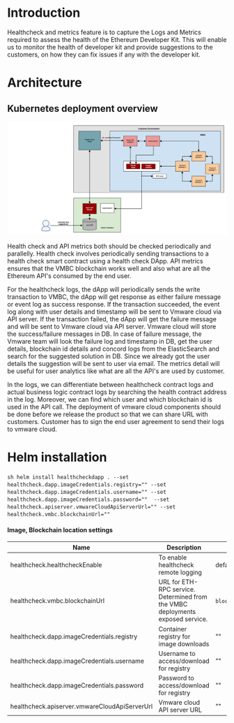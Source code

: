 # Introduction
Healthcheck and metrics feature is to capture the Logs and Metrics required to assess the health of the Ethereum Developer Kit. This will enable us to monitor the health of developer kit and provide suggestions to the customers, on how they can fix issues if any with the developer kit.

# Architecture
## Kubernetes deployment overview
![Healthcheck Depiction](./assets/images/health-check-flow.png)

Health check and API metrics both should be checked periodically and parallelly. Health check involves periodically sending transactions to a health check smart contract using a health check DApp. API metrics ensures that the VMBC blockchain works well and also what are all the Ethereum API's consumed by the end user.

For the healthcheck logs, the dApp will periodically sends the write transaction to VMBC, the dApp will get response as either failure message or event log as success response. If the transaction succeeded, the event log along with user details and timestamp will be sent to Vmware cloud via API server. If the transaction failed, the dApp will get the failure message and will be sent to Vmware cloud via API server. Vmware cloud will store the success/failure messages in DB. In case of failure message, the Vmware team will look the failure log and timestamp in DB, get the user details, blockchain id details and concord logs from the ElasticSearch and search for the suggested solution in DB. Since we already got the user details the suggestion will be sent to user via email. The metrics detail will be useful for user analytics like what are all the API's are used by customer. 

In the logs, we can differentiate between healthcheck contract logs and actual business logic contract logs by searching the health contract address in the log. Moreover, we can find which user and which blockchain id is used in the API call. The deployment of vmware cloud components should be done before we release the product so that we can share URL with customers. Customer has to sign the end user agreement to send their logs to vmware cloud. 

# Helm installation
``` sh helm install healthcheckdapp . --set healthcheck.dapp.imageCredentials.registry="" --set healthcheck.dapp.imageCredentials.username="" --set healthcheck.dapp.imageCredentials.password=""  --set healthcheck.apiserver.vmwareCloudApiServerUrl="" --set healthcheck.vmbc.blockchainUrl="" ```

#### Image, Blockchain location settings

| Name                             | Description                                      | Value                       | Type      |
|----------------------------------|--------------------------------------------------|-----------------------------|-----------|
| healthcheck.healthcheckEnable | To enable healthcheck remote logging           | default: "false"                         | Optional |
| healthcheck.vmbc.blockchainUrl | URL for ETH-RPC service. Determined from the VMBC deployments exposed service. | `blockchainUrl="http://localhost:8545"`  | Mandatory |
| healthcheck.dapp.imageCredentials.registry | Container registry for image downloads           | ""                          | Mandatory |
| healthcheck.dapp.imageCredentials.username | Username to access/download for registry         | ""                          | Mandatory |
| healthcheck.dapp.imageCredentials.password | Password to access/download for registry         | ""                          | Mandatory | 
| healthcheck.apiserver.vmwareCloudApiServerUrl | Vmware cloud API server URL         | ""                          | Mandatory |